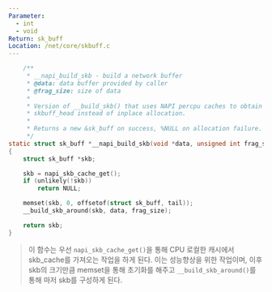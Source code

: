 ```yaml
---
Parameter:
  - int
  - void
Return: sk_buff
Location: /net/core/skbuff.c
---
```


```c title=__napi_build_skb()
    /**
	 * __napi_build_skb - build a network buffer
	 * @data: data buffer provided by caller
	 * @frag_size: size of data
	 *
	 * Version of __build_skb() that uses NAPI percpu caches to obtain
	 * skbuff_head instead of inplace allocation.
	 *
	 * Returns a new &sk_buff on success, %NULL on allocation failure.
	 */
static struct sk_buff *__napi_build_skb(void *data, unsigned int frag_size)
{
	struct sk_buff *skb;

	skb = napi_skb_cache_get();
	if (unlikely(!skb))
		return NULL;

	memset(skb, 0, offsetof(struct sk_buff, tail));
	__build_skb_around(skb, data, frag_size);

	return skb;
}
```

> 이 함수는 우선 `napi_skb_cache_get()`을 통해 CPU 로컬한 캐시에서 skb_cache를 가져오는 작업을 하게 된다. 이는 성능향상을 위한 작업이며, 이후 skb의 크기만큼 memset을 통해 초기화를 해주고 `__build_skb_around()`를 통해 마저 skb를 구성하게 된다.
